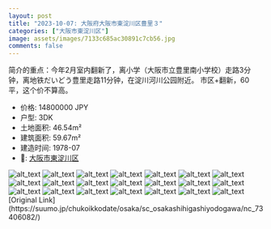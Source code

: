 ```yaml
---
layout: post
title: "2023-10-07: 大阪府大阪市東淀川区豊里３"
categories: ["大阪市東淀川区"]
image: assets/images/7133c685ac30891c7cb56.jpg
comments: false
---
```

<p>简介的重点：今年2月室内翻新了，离小学（大阪市立豊里南小学校）走路3分钟，离地铁だいどう豊里走路11分钟，在淀川河川公园附近。
市区+翻新，60平，这个价不算高。</p>

* 价格: 14800000 JPY
* 户型: 3DK
* 土地面积: 46.54m²
* 建筑面积: 59.67m²
* 建造时间: 1978-07
* 📍: [大阪市東淀川区](https://www.google.com/maps/search/?api=1&query=34.737246099297%2C135.54458165399)

<div class="scroll-container"><img src="/assets/images/cd83f0419473e1b870ea9.jpg" alt="alt_text"/>
<img src="/assets/images/a4a35fd85bf54b810f23f.jpg" alt="alt_text"/>
<img src="/assets/images/c5946bfe6908bca75a2e1.jpg" alt="alt_text"/>
<img src="/assets/images/9278437b85c9f2a35909c.jpg" alt="alt_text"/>
<img src="/assets/images/4670547d85cdac38311cd.jpg" alt="alt_text"/>
<img src="/assets/images/2b47dfbad1fd3a950b499.jpg" alt="alt_text"/>
<img src="/assets/images/825818a09310ad2ba55f4.jpg" alt="alt_text"/>
<img src="/assets/images/2adb804883db66602e554.jpg" alt="alt_text"/>
<img src="/assets/images/16f2646af0ef0c4f7d001.jpg" alt="alt_text"/>
<img src="/assets/images/829a3324270290e42dbb5.jpg" alt="alt_text"/>
<img src="/assets/images/e2ca9e377ada9167c9df2.jpg" alt="alt_text"/>
<img src="/assets/images/f1aa237f9b0c727651464.jpg" alt="alt_text"/>
<img src="/assets/images/b17bf46ac0516a6f122b8.jpg" alt="alt_text"/>
<img src="/assets/images/efe7e2976477492c5418f.jpg" alt="alt_text"/>
<img src="/assets/images/384e3eff116086e58fbc6.jpg" alt="alt_text"/>
<img src="/assets/images/b4f59d3aba4c7a866df92.jpg" alt="alt_text"/>
<img src="/assets/images/bbd32c4459f8b88a0c5b7.jpg" alt="alt_text"/>
<img src="/assets/images/0ddeb5297b7d96d09d74c.jpg" alt="alt_text"/>
<img src="/assets/images/672f95a42240df03f5036.jpg" alt="alt_text"/>
<img src="/assets/images/2397091a62bda113ed78a.jpg" alt="alt_text"/>
<img src="/assets/images/d803d27dbe6534674db36.jpg" alt="alt_text"/></div>
[Original Link](https://suumo.jp/chukoikkodate/osaka/sc_osakashihigashiyodogawa/nc_73406082/)